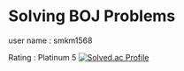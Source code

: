 # Solving BOJ Problems 
user name : smkm1568 

Rating : Platinum 5
[![Solved.ac Profile](http://mazassumnida.wtf/api/v2/generate_badge?boj=백준아이디)](https://solved.ac/smkm1568/)

